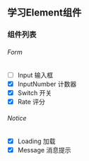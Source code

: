 ## 学习Element组件
### 组件列表
###### Form
- [ ] Input 输入框
- [x] InputNumber 计数器
- [x] Switch 开关
- [x] Rate 评分
###### Notice
- [x] Loading 加载
- [x] Message 消息提示
